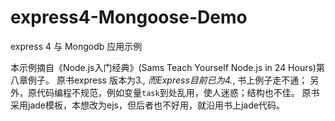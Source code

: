 # express4-Mongoose-Demo
express 4 与 Mongodb 应用示例

本示例摘自《Node.js入门经典》(Sams Teach Yourself Node.js in 24 Hours)第八章例子。
原书express 版本为3.*, 而Express目前已为4.*, 书上例子走不通；
另外，原代码编程不规范，例如变量`task`到处乱用，使人迷惑；结构也不佳。
原书采用jade模板，本想改为ejs，但后者也不好用，就沿用书上jade代码。

